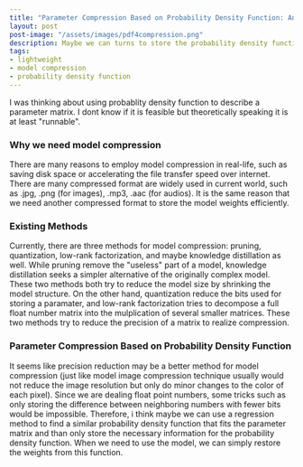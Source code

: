 ```yaml
---
title: "Parameter Compression Based on Probability Density Function: An Idea" 
layout: post
post-image: "/assets/images/pdf4compression.png"
description: Maybe we can turns to store the probability density function to realize model compression
tags:
- lightweight
- model compression
- probability density function
---
```


I was thinking about using probablity density function to describe a parameter matrix. I dont know if it is feasible but theoretically speaking it is at least "runnable".

### Why we need model compression

There are many reasons to employ model compression in real-life, such as saving disk space or accelerating the file transfer speed over internet. There are many compressed format are widely used in current world, such as .jpg, .png (for images), .mp3, .aac (for audios). It is the same reason that we need another compressed format to store the model weights efficiently. 

### Existing Methods

Currently, there are three methods for model compression: pruning, quantization, low-rank factorization, and maybe knowledge distillation as well. While pruning remove the "useless" part of a model, knowledge distillation seeks a simpler alternative of the originally complex model. These two methods both try to reduce the model size by shrinking the model structure. On the other hand, quantization reduce the bits used for storing a paramater, and low-rank factorization tries to decompose a full float number matrix into the mulplication of several smaller matrices. These two methods try to reduce the precision of a matrix to realize compression.

### Parameter Compression Based on Probability Density Function

It seems like precision reduction may be a better method for model compression (just like model image compression technique usually would not reduce the image resolution but only do minor changes to the color of each pixel). Since we are dealing float point numbers, some tricks such as only storing the difference between neighboring numbers with fewer bits would be impossible. Therefore, i think maybe we can use a regression method to find a similar probability density function that fits the parameter matrix and than only store the necessary information for the probability density function. When we need to use the model, we can simply restore the weights from this function.
